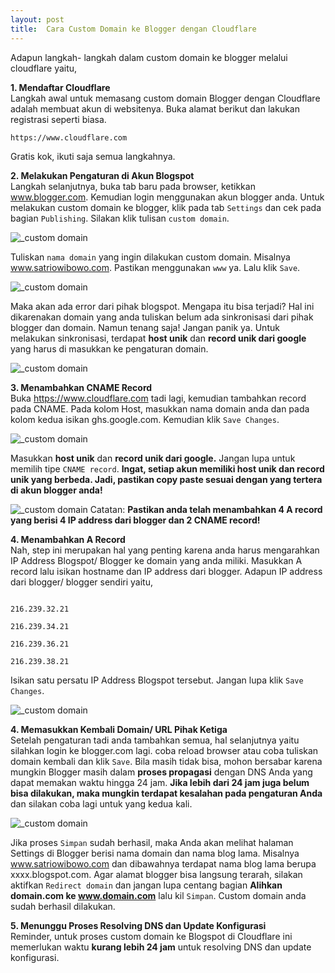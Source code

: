 ```yaml
---
layout: post
title:  Cara Custom Domain ke Blogger dengan Cloudflare
---
```

Adapun langkah- langkah dalam custom domain ke blogger melalui cloudflare yaitu,

**1. Mendaftar Cloudflare**<br/>
Langkah awal untuk memasang custom domain Blogger dengan Cloudflare adalah membuat akun di websitenya. Buka alamat berikut dan lakukan registrasi seperti biasa.
<pre><code>https://www.cloudflare.com</code></pre>
Gratis kok, ikuti saja semua langkahnya.

**2. Melakukan Pengaturan di Akun Blogspot**<br/>
Langkah selanjutnya, buka tab baru pada browser, ketikkan www.blogger.com. Kemudian login menggunakan akun blogger anda. Untuk melakukan custom domain ke blogger, klik pada tab `Settings` dan cek pada bagian `Publishing`. Silakan klik tulisan `custom domain`.

![_custom domain](https://www.domainesia.com/asset/uploads/2019/05/Screen-Shot-2020-09-02-at-9.46.03-AM.png)

Tuliskan `nama domain` yang ingin dilakukan custom domain. Misalnya www.satriowibowo.com. Pastikan menggunakan `www` ya. Lalu klik `Save`.

![_custom domain](https://www.domainesia.com/asset/uploads/2016/04/Screen-Shot-2020-09-02-at-9.46.21-PM-e1599062157516.png)

Maka akan ada error dari pihak blogspot. Mengapa itu bisa terjadi? Hal ini dikarenakan domain yang anda tuliskan belum ada sinkronisasi dari pihak blogger dan domain. Namun tenang saja! Jangan panik ya. Untuk melakukan sinkronisasi, terdapat **host unik** dan **record unik dari google** yang harus di masukkan ke pengaturan domain.

![_custom domain](https://www.domainesia.com/asset/uploads/2016/04/Screen-Shot-2020-09-02-at-10.46.24-PM-1-e1599062143528.png)

**3. Menambahkan CNAME Record**<br/>
Buka https://www.cloudflare.com tadi lagi, kemudian tambahkan record pada CNAME. Pada kolom Host, masukkan nama domain anda dan pada kolom kedua isikan ghs.google.com. Kemudian klik `Save Changes`.

![_custom domain](https://www.domainesia.com/asset/uploads/2018/01/Selection_245.png)

Masukkan **host unik** dan **record unik dari google.** Jangan lupa untuk memilih tipe `CNAME record`. **Ingat, setiap akun memiliki host unik dan record unik yang berbeda. Jadi, pastikan copy paste sesuai dengan yang tertera di akun blogger anda!**

![_custom domain](https://www.domainesia.com/asset/uploads/2018/01/Selection_246.png)
Catatan: **Pastikan anda telah menambahkan 4 A record yang berisi 4 IP address dari blogger dan 2 CNAME record!**

**4. Menambahkan A Record**<br/>
Nah, step ini merupakan hal yang penting karena anda harus mengarahkan IP Address Blogspot/ Blogger ke domain yang anda miliki. Masukkan A record lalu isikan hostname dan IP address dari blogger. Adapun IP address dari blogger/ blogger sendiri yaitu,
<pre><code>
216.239.32.21
 
216.239.34.21
 
216.239.36.21
 
216.239.38.21
</pre></code>
Isikan satu persatu IP Address Blogspot tersebut. Jangan lupa klik `Save Changes`.

![_custom domain](https://www.domainesia.com/asset/uploads/2018/01/Selection_244.png)

**4. Memasukkan Kembali Domain/ URL Pihak Ketiga**<br/>
Setelah pengaturan tadi anda tambahkan semua, hal selanjutnya yaitu silahkan login ke blogger.com lagi. coba reload browser atau coba tuliskan domain kembali dan klik `Save`. Bila masih tidak bisa, mohon bersabar karena mungkin Blogger masih dalam **proses propagasi** dengan DNS Anda yang dapat memakan waktu hingga 24 jam. **Jika lebih dari 24 jam juga belum bisa dilakukan, maka mungkin terdapat kesalahan pada pengaturan Anda** dan silakan coba lagi untuk yang kedua kali.

![_custom domain](https://www.domainesia.com/asset/uploads/2016/04/Screen-Shot-2020-09-02-at-9.46.21-PM-1-e1599101932541.png)

Jika proses `Simpan` sudah berhasil, maka Anda akan melihat halaman Settings di Blogger berisi nama domain dan nama blog lama. Misalnya www.satriowibowo.com dan dibawahnya terdapat nama blog lama berupa xxxx.blogspot.com. Agar alamat blogger bisa langsung terarah, silakan aktifkan `Redirect domain` dan jangan lupa centang bagian **Alihkan domain.com ke www.domain.com** lalu kil `Simpan`. Custom domain anda sudah berhasil dilakukan.

**5. Menunggu Proses Resolving DNS dan Update Konfigurasi**<br/>
Reminder, untuk proses custom domain ke Blogspot di Cloudflare ini memerlukan waktu **kurang lebih 24 jam** untuk resolving DNS dan update konfigurasi.
